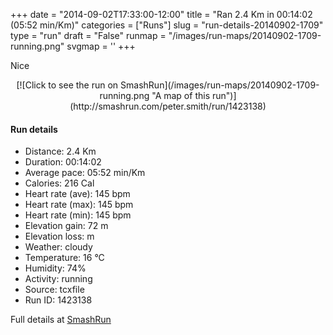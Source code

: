 +++
date = "2014-09-02T17:33:00-12:00"
title = "Ran 2.4 Km in 00:14:02 (05:52 min/Km)"
categories = ["Runs"]
slug = "run-details-20140902-1709"
type = "run"
draft = "False"
runmap = "/images/run-maps/20140902-1709-running.png"
svgmap = '<polyline points="0 53, 3 47, 6 44, 9 40, 10 38, 12 38, 17 39, 20 39, 22 40, 25 40, 30 42, 32 42, 34 41, 38 33, 40 29, 41 27, 43 26, 45 25, 47 23, 51 17, 54 14, 56 13, 57 11, 58 9, 61 10, 63 12, 65 13, 67 14, 69 15, 74 18, 78 20, 84 24, 90 28, 92 29, 97 32, 99 33, 100 35, 97 38, 96 39, 92 43, 89 45, 87 47, 86 49, 79 58, 78 59, 76 61, 75 63, 73 64, 69 74, 67 76, 67 78, 66 80, 66 82, 65 84, 64 88, 63 90, 60 91, 58 91, 48 89, 46 89, 43 88, 41 87, 36 87, 30 86, 28 84, 22 80, 20 80, 18 79, 18 77, 20 73, 21 72, 22 70, 23 68, 24 66, 25 64, 26 62, 25 57, 26 55, 28 51, 28 49, 29 47, 31 46, 30 45, 24 42, 19 40, 14 38, 12 37, 11 37, 10 37, 10 37, 11 33, 12 30, 13 29, 14 26, 15 24, 17 20, 18 19, 18 17, 20 15">'
+++

Nice



<!--more-->

<center>
[![Click to see the run on SmashRun](/images/run-maps/20140902-1709-running.png "A map of this run")](http://smashrun.com/peter.smith/run/1423138)
</center>

#### Run details

* Distance: 2.4 Km
* Duration: 00:14:02
* Average pace: 05:52 min/Km
* Calories: 216 Cal
* Heart rate (ave): 145 bpm
* Heart rate (max): 145 bpm
* Heart rate (min): 145 bpm
* Elevation gain: 72 m
* Elevation loss:  m
* Weather: cloudy
* Temperature: 16 &deg;C
* Humidity: 74%
* Activity: running
* Source: tcxfile
* Run ID: 1423138

Full details at [SmashRun](http://smashrun.com/peter.smith/run/1423138)